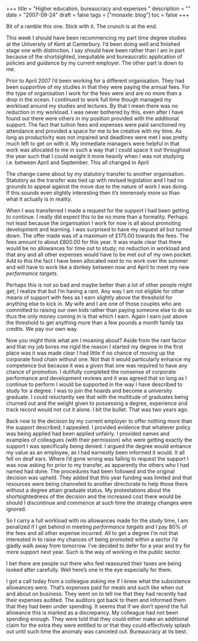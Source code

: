 +++
title = "Higher education, bureaucracy and expenses "
description = ""
date = "2007-09-24"
draft = false
tags = ["monaxle: blog"]
toc = false
+++

Bit of a ramble this one. Stick with it. The crunch is at the end.

This week I should have been recommencing my part time degree studies at the University of Kent at Canterbury. I’d been doing well and finished stage one with distinction. I say should have been rather than I am in part because of the shortsighted, inequitable and bureaucratic application of policies and guidance by my current employer. The other part is down to me.

Prior to April 2007 I’d been working for a different organisation. They had been supportive of my studies in that they were paying the annual fees. For the type of organisation I work for the fees were and are no more than a drop in the ocean. I continued to work full time though managed my workload around my studies and lectures. By that I mean there was no reduction in my workload. I was never bothered by this, even after I have found out there were others in my position provided with the additional support. The fact that tuition fees and expenses were paid sanctioned my attendance and provided a space for me to be creative with my time. As long as productivity was not impaired and deadlines were met I was pretty much left to get on with it. My immediate managers were helpful in that work was allocated to me in such a way that I could space it out throughout the year such that I could weight it more heavily when I was not studying i.e. between April and September. This all changed in April

The change came about by my statutory transfer to another organisation. Statutory as the transfer was tied up with revised legislation and I had no grounds to appeal against the move due to the nature of work I was doing. If this sounds even slightly interesting then it’s immensely more so than what it actually is in reality.

When I was transferred I made a request for the support I had been getting to continue. I really did expect this to be no more than a formality. Perhaps not least because the organisation I work for now is all about promoting development and learning. I was surprised to have my request all but turned down. The offer made was of a maximum of £175.00 towards the fees. The fees amount to about £800.00 for this year. It was made clear that there would be no allowances for time out to study; no reduction in workload and that any and all other expenses would have to be met out of my own pocket. Add to this the fact I have been allocated next to no work over the summer and will have to work like a donkey between now and April to meet my new *performance targets*.

Perhaps this is not so bad and maybe better than a lot of other people might get; I realize that but I’m having a rant. Any way I am not eligible for other means of support with fees as I earn slightly above the threshold for anything else to kick in. My wife and I are one of those couples who are committed to raising our own kids rather than paying someone else to do so thus the only money coming in is that which I earn. Again I earn just above the threshold to get anything more than a few pounds a month family tax credits. We pay our own way.

Now you might think what am I moaning about? Aside from the rant factor and that my job bores me rigid the reason I started my degree in the first place was it was made clear I had little if no chance of moving up the corporate food chain without one. Not that it would particularly enhance my competence but because it was a *given* that one was required to have any chance of promotion. I dutifully completed the nonsense of corporate performance and development reviews and it was agreed that so long as I continue to perform I would be supported in the way I have described to study for a degree. I was to join the hoards and become a university graduate. I could reluctantly see that with the multitude of graduates being churned out and the weight given to possessing a degree, experience and track record would not cut it alone. I bit the bullet. That was two years ago.

Back now to the decision by my current employer to offer nothing more than the support described; I appealed. I provided evidence that whatever policy was being applied had been applied unfairly. I provided names and examples of colleagues (with their permission) who were getting exactly the support I was specifically being denied. I argued the degree would enhance my value as an employee, as I had earnestly been informed it would. It all fell on deaf ears. Where I’d gone wrong was failing to request the support I was now asking for prior to my transfer, as apparently the others who I had named had done. The procedures had been followed and the original decision was upheld. They added that this year funding was limited and that resources were being channeled to another directorate to help those there without a degree attain graduate status. My protestations about the shortsightedness of the decision and the increased cost there would be should I discontinue and commence at such time the strategy changes were ignored.

So I carry a full workload with no allowances made for the study time, I am penalized if I get behind in meeting *performance targets* and I pay 80% of the fees and all other expense incurred. All to get a degree I’m not that interested in to raise my chances of being promoted within a sector I’d gladly walk away from tomorrow. I’ve decided to defer for a year and try for more support next year. Such is the way of working in the public sector.

I bet there are people out there who feel reassured their taxes are being looked after carefully. Well here’s one in the eye especially for them.

I got a call today from a colleague asking me if I knew what the subsistence allowances were. That’s expenses paid for meals and such like when out and about on business. They went on to tell me that they had recently had their expenses audited. The auditors got back to them and informed them that they had been under spending. It seems that if we don’t spend the full allowance this is marked as a discrepancy. My colleague had not been spending enough. They were told that they could either make an additional claim for the extra they were entitled to or that they could effectively splash out until such time the anomaly was canceled out. Bureaucracy at its best.